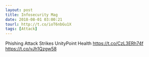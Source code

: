 ```yaml
---
layout: post
title: Infosecurity Mag
date: 2018-08-01 03:00:21
tourl: http://t.co/ioT6nbGu1X
tags: [Attack]
---
```

Phishing Attack Strikes UnityPoint Health https://t.co/CzL3ERh74f https://t.co/vJh1Qzgw58